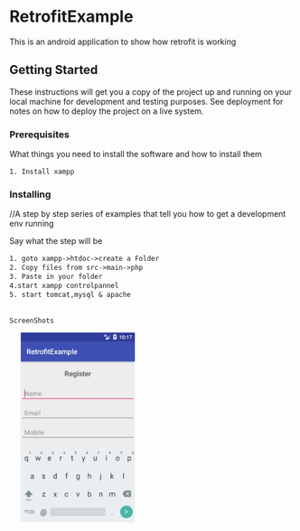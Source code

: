 # RetrofitExample

This is an android application to show how retrofit is working

## Getting Started

These instructions will get you a copy of the project up and running on your local machine for development and testing purposes. See deployment for notes on how to deploy the project on a live system.

### Prerequisites

What things you need to install the software and how to install them

```
1. Install xampp
```

### Installing

//A step by step series of examples that tell you how to get a development env running

Say what the step will be

```
1. goto xampp->htdoc->create a Folder
2. Copy files from src->main->php
3. Paste in your folder
4.start xampp controlpannel
5. start tomcat,mysql & apache


```


```
ScreenShots
```
<img src="screenshot/screen1.gif" width="40%" hspace="20">


